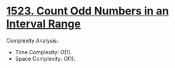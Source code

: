 # [1523. Count Odd Numbers in an Interval Range](https://leetcode.com/problems/count-odd-numbers-in-an-interval-range/)



Complexity Analysis:

- Time Complexity: $O(1)$.
- Space Complexity: $O(1)$.
